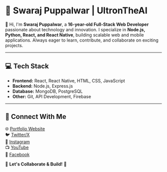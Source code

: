 # 🚀 Swaraj Puppalwar | UltronTheAI  

👋 Hi, I'm **Swaraj Puppalwar**, a **16-year-old Full-Stack Web Developer** passionate about technology and innovation. I specialize in **Node.js, Python, React, and React Native**, building scalable web and mobile applications. Always eager to learn, contribute, and collaborate on exciting projects.  

---

## 💻 Tech Stack  

- **Frontend:** React, React Native, HTML, CSS, JavaScript  
- **Backend:** Node.js, Express.js  
- **Database:** MongoDB, PostgreSQL  
- **Other:** Git, API Development, Firebase  

---

## 📌 Connect With Me  

🌐 [Portfolio Website](https://swarajpuppalwar.onrender.com/)  
🐦 [Twitter/X](https://twitter.com/PuppalwarSwaraj)  
📸 [Instagram](https://www.instagram.com/proepiccoder)  
📺 [YouTube](https://www.youtube.com/@SwarajPuppalwar)  
📘 [Facebook](https://www.facebook.com/profile.php?id=100069476384181)  

📩 **Let's Collaborate & Build!** 🚀
